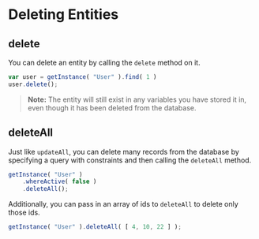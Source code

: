 # Deleting Entities

## delete

You can delete an entity by calling the `delete` method on it.

```javascript
var user = getInstance( "User" ).find( 1 )
user.delete();
```

> **Note:** The entity will still exist in any variables you have stored it in, even though it has been deleted from the database.

## deleteAll

Just like `updateAll`, you can delete many records from the database by specifying a query with constraints and then calling the `deleteAll` method.

```javascript
getInstance( "User" )
    .whereActive( false )
    .deleteAll();
```

Additionally, you can pass in an array of ids to `deleteAll` to delete only those ids.

```javascript
getInstance( "User" ).deleteAll( [ 4, 10, 22 ] );
```

